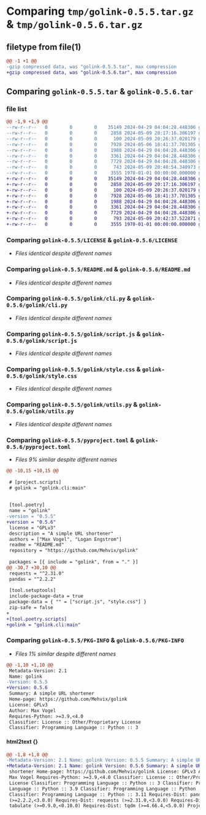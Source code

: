 # Comparing `tmp/golink-0.5.5.tar.gz` & `tmp/golink-0.5.6.tar.gz`

## filetype from file(1)

```diff
@@ -1 +1 @@
-gzip compressed data, was "golink-0.5.5.tar", max compression
+gzip compressed data, was "golink-0.5.6.tar", max compression
```

## Comparing `golink-0.5.5.tar` & `golink-0.5.6.tar`

### file list

```diff
@@ -1,9 +1,9 @@
--rw-r--r--   0        0        0    35149 2024-04-29 04:04:28.448306 golink-0.5.5/LICENSE
--rw-r--r--   0        0        0     2858 2024-05-09 20:17:16.306197 golink-0.5.5/README.md
--rw-r--r--   0        0        0      100 2024-05-09 20:26:37.020179 golink-0.5.5/golink/__init__.py
--rw-r--r--   0        0        0     7928 2024-05-06 18:41:37.701305 golink-0.5.5/golink/cli.py
--rw-r--r--   0        0        0     1988 2024-04-29 04:04:28.448306 golink-0.5.5/golink/script.js
--rw-r--r--   0        0        0     3361 2024-04-29 04:04:28.448306 golink-0.5.5/golink/style.css
--rw-r--r--   0        0        0     7729 2024-04-29 04:04:28.448306 golink-0.5.5/golink/utils.py
--rw-r--r--   0        0        0      743 2024-05-09 20:40:54.340973 golink-0.5.5/pyproject.toml
--rw-r--r--   0        0        0     3555 1970-01-01 00:00:00.000000 golink-0.5.5/PKG-INFO
+-rw-r--r--   0        0        0    35149 2024-04-29 04:04:28.448306 golink-0.5.6/LICENSE
+-rw-r--r--   0        0        0     2858 2024-05-09 20:17:16.306197 golink-0.5.6/README.md
+-rw-r--r--   0        0        0      100 2024-05-09 20:26:37.020179 golink-0.5.6/golink/__init__.py
+-rw-r--r--   0        0        0     7928 2024-05-06 18:41:37.701305 golink-0.5.6/golink/cli.py
+-rw-r--r--   0        0        0     1988 2024-04-29 04:04:28.448306 golink-0.5.6/golink/script.js
+-rw-r--r--   0        0        0     3361 2024-04-29 04:04:28.448306 golink-0.5.6/golink/style.css
+-rw-r--r--   0        0        0     7729 2024-04-29 04:04:28.448306 golink-0.5.6/golink/utils.py
+-rw-r--r--   0        0        0      793 2024-05-09 20:42:37.522871 golink-0.5.6/pyproject.toml
+-rw-r--r--   0        0        0     3555 1970-01-01 00:00:00.000000 golink-0.5.6/PKG-INFO
```

### Comparing `golink-0.5.5/LICENSE` & `golink-0.5.6/LICENSE`

 * *Files identical despite different names*

### Comparing `golink-0.5.5/README.md` & `golink-0.5.6/README.md`

 * *Files identical despite different names*

### Comparing `golink-0.5.5/golink/cli.py` & `golink-0.5.6/golink/cli.py`

 * *Files identical despite different names*

### Comparing `golink-0.5.5/golink/script.js` & `golink-0.5.6/golink/script.js`

 * *Files identical despite different names*

### Comparing `golink-0.5.5/golink/style.css` & `golink-0.5.6/golink/style.css`

 * *Files identical despite different names*

### Comparing `golink-0.5.5/golink/utils.py` & `golink-0.5.6/golink/utils.py`

 * *Files identical despite different names*

### Comparing `golink-0.5.5/pyproject.toml` & `golink-0.5.6/pyproject.toml`

 * *Files 9% similar despite different names*

```diff
@@ -10,15 +10,15 @@
 
 # [project.scripts]
 # golink = "golink.cli:main"
 
 
 [tool.poetry]
 name = "golink"
-version = "0.5.5"
+version = "0.5.6"
 license = "GPLv3"
 description = "A simple URL shortener"
 authors = ["Max Vogel", "Logan Engstrom"]
 readme = "README.md"
 repository = "https://github.com/Mehvix/golink"
 
 packages = [{ include = "golink", from = "." }]
@@ -30,7 +30,10 @@
 requests = "^2.31.0"
 pandas = "^2.2.2"
 
 [tool.setuptools]
 include-package-data = true
 package-data = { "" = ["script.js", "style.css"] }
 zip-safe = false
+
+[tool.poetry.scripts]
+golink = "golink.cli:main"
```

### Comparing `golink-0.5.5/PKG-INFO` & `golink-0.5.6/PKG-INFO`

 * *Files 1% similar despite different names*

```diff
@@ -1,10 +1,10 @@
 Metadata-Version: 2.1
 Name: golink
-Version: 0.5.5
+Version: 0.5.6
 Summary: A simple URL shortener
 Home-page: https://github.com/Mehvix/golink
 License: GPLv3
 Author: Max Vogel
 Requires-Python: >=3.9,<4.0
 Classifier: License :: Other/Proprietary License
 Classifier: Programming Language :: Python :: 3
```

#### html2text {}

```diff
@@ -1,8 +1,8 @@
-Metadata-Version: 2.1 Name: golink Version: 0.5.5 Summary: A simple URL
+Metadata-Version: 2.1 Name: golink Version: 0.5.6 Summary: A simple URL
 shortener Home-page: https://github.com/Mehvix/golink License: GPLv3 Author:
 Max Vogel Requires-Python: >=3.9,<4.0 Classifier: License :: Other/Proprietary
 License Classifier: Programming Language :: Python :: 3 Classifier: Programming
 Language :: Python :: 3.9 Classifier: Programming Language :: Python :: 3.10
 Classifier: Programming Language :: Python :: 3.11 Requires-Dist: pandas
 (>=2.2.2,<3.0.0) Requires-Dist: requests (>=2.31.0,<3.0.0) Requires-Dist:
 tabulate (>=0.9.0,<0.10.0) Requires-Dist: tqdm (>=4.66.4,<5.0.0) Project-URL:
```

